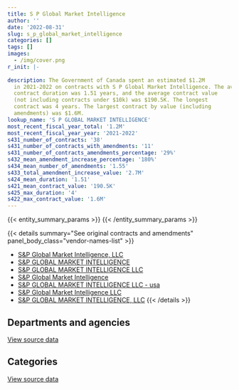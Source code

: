 ```yaml
---
title: S P Global Market Intelligence
author: ''
date: '2022-08-31'
slug: s_p_global_market_intelligence
categories: []
tags: []
images:
  - /img/cover.png
r_init: |-
  
description: The Government of Canada spent an estimated $1.2M
  in 2021-2022 on contracts with S P Global Market Intelligence. The average
  contract duration was 1.51 years, and the average contract value
  (not including contracts under $10k) was $190.5K. The longest
  contract was 4 years. The largest contract by value (including
  amendments) was $1.6M.
lookup_name: 'S P GLOBAL MARKET INTELLIGENCE'
most_recent_fiscal_year_total: '1.2M'
most_recent_fiscal_year_year: '2021-2022'
s431_number_of_contracts: '38'
s431_number_of_contracts_with_amendments: '11'
s431_number_of_contracts_amendments_percentage: '29%'
s432_mean_amendment_increase_percentage: '180%'
s434_mean_number_of_amendments: '1.55'
s433_total_amendment_increase_value: '2.7M'
s424_mean_duration: '1.51'
s421_mean_contract_value: '190.5K'
s425_max_duration: '4'
s422_max_contract_value: '1.6M'
---
```


<script src="/rmarkdown-libs/htmlwidgets/htmlwidgets.js"></script>
<link href="/rmarkdown-libs/datatables-css/datatables-crosstalk.css" rel="stylesheet" />
<script src="/rmarkdown-libs/datatables-binding/datatables.js"></script>
<script src="/rmarkdown-libs/jquery/jquery-3.6.0.min.js"></script>
<link href="/rmarkdown-libs/dt-core-bootstrap/css/dataTables.bootstrap.min.css" rel="stylesheet" />
<link href="/rmarkdown-libs/dt-core-bootstrap/css/dataTables.bootstrap.extra.css" rel="stylesheet" />
<script src="/rmarkdown-libs/dt-core-bootstrap/js/jquery.dataTables.min.js"></script>
<script src="/rmarkdown-libs/dt-core-bootstrap/js/dataTables.bootstrap.min.js"></script>
<link href="/rmarkdown-libs/crosstalk/css/crosstalk.min.css" rel="stylesheet" />
<script src="/rmarkdown-libs/crosstalk/js/crosstalk.min.js"></script>
<script src="/rmarkdown-libs/htmlwidgets/htmlwidgets.js"></script>
<link href="/rmarkdown-libs/datatables-css/datatables-crosstalk.css" rel="stylesheet" />
<script src="/rmarkdown-libs/datatables-binding/datatables.js"></script>
<script src="/rmarkdown-libs/jquery/jquery-3.6.0.min.js"></script>
<link href="/rmarkdown-libs/dt-core-bootstrap/css/dataTables.bootstrap.min.css" rel="stylesheet" />
<link href="/rmarkdown-libs/dt-core-bootstrap/css/dataTables.bootstrap.extra.css" rel="stylesheet" />
<script src="/rmarkdown-libs/dt-core-bootstrap/js/jquery.dataTables.min.js"></script>
<script src="/rmarkdown-libs/dt-core-bootstrap/js/dataTables.bootstrap.min.js"></script>
<link href="/rmarkdown-libs/crosstalk/css/crosstalk.min.css" rel="stylesheet" />
<script src="/rmarkdown-libs/crosstalk/js/crosstalk.min.js"></script>

{{< entity_summary_params >}}
{{< /entity_summary_params >}}

{{< details summary="See original contracts and amendments" panel_body_class="vendor-names-list" >}}
- [S&P Global Market Intelligence, LLC](https://search.open.canada.ca/en/ct/?sort=contract_value_f%20desc&page=1&search_text=%22S%26P%20Global%20Market%20Intelligence%2c%20LLC%22)
- [S&P GLOBAL MARKET INTELLIGENCE](https://search.open.canada.ca/en/ct/?sort=contract_value_f%20desc&page=1&search_text=%22S%26P%20GLOBAL%20MARKET%20INTELLIGENCE%22)
- [S&P GLOBAL MARKET INTELLIGENCE LLC](https://search.open.canada.ca/en/ct/?sort=contract_value_f%20desc&page=1&search_text=%22S%26P%20GLOBAL%20MARKET%20INTELLIGENCE%20LLC%22)
- [S&P Global Market Intelligence](https://search.open.canada.ca/en/ct/?sort=contract_value_f%20desc&page=1&search_text=%22S%26P%20Global%20Market%20Intelligence%22)
- [S&P GLOBAL MARKET INTELLIGENCE LLC - usa](https://search.open.canada.ca/en/ct/?sort=contract_value_f%20desc&page=1&search_text=%22S%26P%20GLOBAL%20MARKET%20INTELLIGENCE%20LLC%20-%20usa%22)
- [S&P Global Market Intelligence LLC](https://search.open.canada.ca/en/ct/?sort=contract_value_f%20desc&page=1&search_text=%22S%26P%20Global%20Market%20Intelligence%20LLC%22)
- [S&P GLOBAL MARKET INTELLIGENCE, LLC](https://search.open.canada.ca/en/ct/?sort=contract_value_f%20desc&page=1&search_text=%22S%26P%20GLOBAL%20MARKET%20INTELLIGENCE%2c%20LLC%22)
{{< /details >}}

## Departments and agencies

<div id="htmlwidget-1" style="width:100%;height:auto;" class="datatables html-widget"></div>
<script type="application/json" data-for="htmlwidget-1">{"x":{"style":"bootstrap","filter":"none","vertical":false,"data":[["<a href=\"/departments/aandc-aadnc/\">Crown-Indigenous Relations and Northern Affairs Canada<\/a>","<a href=\"/departments/cbsa-asfc/\">Canada Border Services Agency<\/a>","<a href=\"/departments/cfia-acia/\">Canadian Food Inspection Agency<\/a>","<a href=\"/departments/cra-arc/\">Canada Revenue Agency<\/a>","<a href=\"/departments/crtc/\">Canadian Radio-television and Telecommunications Commission<\/a>","<a href=\"/departments/dfatd-maecd/\">Global Affairs Canada<\/a>","<a href=\"/departments/fin/\">Department of Finance Canada<\/a>","<a href=\"/departments/ic/\">Innovation, Science and Economic Development Canada<\/a>","<a href=\"/departments/iic-iac/\">Invest in Canada<\/a>","<a href=\"/departments/isc-sac/\">Indigenous Services Canada<\/a>","<a href=\"/departments/nrcan-rncan/\">Natural Resources Canada<\/a>","<a href=\"/departments/osfi-bsif/\">Office of the Superintendent of Financial Institutions Canada<\/a>","<a href=\"/departments/pch/\">Canadian Heritage<\/a>","<a href=\"/departments/statcan/\">Statistics Canada<\/a>"],[107945.72,null,null,396659.23,null,40838.11,null,93336.5,null,102158.18,127941.31,217991.17,25000.53,null],[108241.46,null,null,397745.97,null,76258.93,9409.12,52705.85,null,93761.62,186615.87,218588.41,25069.02,34242.35],[98777.73,54681.8,null,396659.23,1411.79,76050.57,23388.38,38622.15,21470.23,null,155532.21,274370.19,23699.13,116402.56],[null,53117.16,12417.66,396659.23,23230.36,76050.57,null,65529.21,99003.31,null,34723.74,318701.33,32016.1,109750.94]],"container":"<table class=\"table table-striped table-hover row-border order-column display\">\n  <thead>\n    <tr>\n      <th>Department<\/th>\n      <th>2018-2019<\/th>\n      <th>2019-2020<\/th>\n      <th>2020-2021<\/th>\n      <th>2021-2022<\/th>\n    <\/tr>\n  <\/thead>\n<\/table>","options":{"order":[[4,"desc"]],"pageLength":10,"autoWidth":true,"columnDefs":[{"targets":1,"render":"function(data, type, row, meta) {\n    return type !== 'display' ? data : DTWidget.formatCurrency(data, \"$\", 2, 3, \",\", \".\", true, null);\n  }"},{"targets":2,"render":"function(data, type, row, meta) {\n    return type !== 'display' ? data : DTWidget.formatCurrency(data, \"$\", 2, 3, \",\", \".\", true, null);\n  }"},{"targets":3,"render":"function(data, type, row, meta) {\n    return type !== 'display' ? data : DTWidget.formatCurrency(data, \"$\", 2, 3, \",\", \".\", true, null);\n  }"},{"targets":4,"render":"function(data, type, row, meta) {\n    return type !== 'display' ? data : DTWidget.formatCurrency(data, \"$\", 2, 3, \",\", \".\", true, null);\n  }"},{"width":"16%","targets":[1,2,3,4]},{"className":"dt-right","targets":[1,2,3,4]}],"orderClasses":false}},"evals":["options.columnDefs.0.render","options.columnDefs.1.render","options.columnDefs.2.render","options.columnDefs.3.render"],"jsHooks":[]}</script>
<p class="text-right">
<a href="https://github.com/GoC-Spending/contracts-data/tree/main/data/out/vendors/s_p_global_market_intelligence/summary_by_fiscal_year_by_department.csv" class="source-data-link btn btn-link">View source data</a>
</p>

## Categories

<div id="htmlwidget-2" style="width:100%;height:auto;" class="datatables html-widget"></div>
<script type="application/json" data-for="htmlwidget-2">{"x":{"style":"bootstrap","filter":"none","vertical":false,"data":[["<a href=\"/categories/information_technology/\">Information technology<\/a>","<a href=\"/categories/human_capital/\">Human capital<\/a>"],[134174.62,977696.14],[138373.9,1064264.71],[214213.13,1066852.84],[343449.28,877750.32]],"container":"<table class=\"table table-striped table-hover row-border order-column display\">\n  <thead>\n    <tr>\n      <th>Category<\/th>\n      <th>2018-2019<\/th>\n      <th>2019-2020<\/th>\n      <th>2020-2021<\/th>\n      <th>2021-2022<\/th>\n    <\/tr>\n  <\/thead>\n<\/table>","options":{"order":[[4,"desc"]],"dom":"t","pageLength":30,"autoWidth":true,"columnDefs":[{"targets":1,"render":"function(data, type, row, meta) {\n    return type !== 'display' ? data : DTWidget.formatCurrency(data, \"$\", 2, 3, \",\", \".\", true, null);\n  }"},{"targets":2,"render":"function(data, type, row, meta) {\n    return type !== 'display' ? data : DTWidget.formatCurrency(data, \"$\", 2, 3, \",\", \".\", true, null);\n  }"},{"targets":3,"render":"function(data, type, row, meta) {\n    return type !== 'display' ? data : DTWidget.formatCurrency(data, \"$\", 2, 3, \",\", \".\", true, null);\n  }"},{"targets":4,"render":"function(data, type, row, meta) {\n    return type !== 'display' ? data : DTWidget.formatCurrency(data, \"$\", 2, 3, \",\", \".\", true, null);\n  }"},{"width":"16%","targets":[1,2,3,4]},{"className":"dt-right","targets":[1,2,3,4]}],"orderClasses":false,"lengthMenu":[10,25,30,50,100]}},"evals":["options.columnDefs.0.render","options.columnDefs.1.render","options.columnDefs.2.render","options.columnDefs.3.render"],"jsHooks":[]}</script>
<p class="text-right">
<a href="https://github.com/GoC-Spending/contracts-data/tree/main/data/out/vendors/s_p_global_market_intelligence/summary_by_fiscal_year_by_category.csv" class="source-data-link btn btn-link">View source data</a>
</p>
